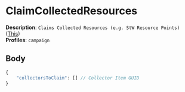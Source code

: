 # ClaimCollectedResources

**Description**: `Claims Collected Resources (e.g. StW Resource Points)` ([This](https://cdn.discordapp.com/attachments/842511284469366824/922570638701518899/unknown.png)) \
**Profiles**: `campaign`

## Body

```js
{
    "collectorsToClaim": [] // Collector Item GUID
}
```
